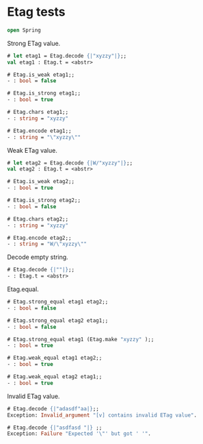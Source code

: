# Etag tests

```ocaml
open Spring
```

Strong ETag value.

```ocaml
# let etag1 = Etag.decode {|"xyzzy"|};;
val etag1 : Etag.t = <abstr>

# Etag.is_weak etag1;;
- : bool = false

# Etag.is_strong etag1;;
- : bool = true

# Etag.chars etag1;;
- : string = "xyzzy"

# Etag.encode etag1;;
- : string = "\"xyzzy\""
```

Weak ETag value.

```ocaml
# let etag2 = Etag.decode {|W/"xyzzy"|};;
val etag2 : Etag.t = <abstr>

# Etag.is_weak etag2;;
- : bool = true

# Etag.is_strong etag2;;
- : bool = false

# Etag.chars etag2;;
- : string = "xyzzy"

# Etag.encode etag2;;
- : string = "W/\"xyzzy\""
```

Decode empty string.

```ocaml
# Etag.decode {|""|};;
- : Etag.t = <abstr>
```

Etag.equal.

```ocaml
# Etag.strong_equal etag1 etag2;;
- : bool = false

# Etag.strong_equal etag2 etag1;;
- : bool = false

# Etag.strong_equal etag1 (Etag.make "xyzzy" );;
- : bool = true

# Etag.weak_equal etag1 etag2;;
- : bool = true

# Etag.weak_equal etag2 etag1;;
- : bool = true
```

Invalid ETag value.

```ocaml
# Etag.decode {|"adasdf"aa|};;
Exception: Invalid_argument "[v] contains invalid ETag value".

# Etag.decode {|"asdfasd "|} ;;
Exception: Failure "Expected '\"' but got ' '".
```
